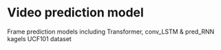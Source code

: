 # Video prediction model
Frame prediction models including Transformer, conv_LSTM & pred_RNN  kagels UCF101 dataset
